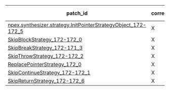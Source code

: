  | patch_id |correctness |Test-validation |NPEX-validation |
 |--- | --- | --- | --- | 
 | [npex.synthesizer.strategy.InitPointerStrategyObject_172-172_5](./patches/npex.synthesizer.strategy.InitPointerStrategyObject_172-172_5/patch.java#176) | X | X | X | 
 | [SkipBlockStrategy_172-172_0](./patches/SkipBlockStrategy_172-172_0/patch.java#176) | X | X | O | 
 | [SkipBreakStrategy_172-171_3](./patches/SkipBreakStrategy_172-171_3/patch.java#176) | X | X | O | 
 | [SkipThrowStrategy_172-172_2](./patches/SkipThrowStrategy_172-172_2/patch.java#176) | X | X | X | 
 | [ReplacePointerStrategy_172_0](./patches/ReplacePointerStrategy_172_0/patch.java#176) | X | X | X | 
 | [SkipContinueStrategy_172-172_1](./patches/SkipContinueStrategy_172-172_1/patch.java#176) | X | X | O | 
 | [SkipReturnStrategy_172-172_6](./patches/SkipReturnStrategy_172-172_6/patch.java#176) | X | X | O | 
